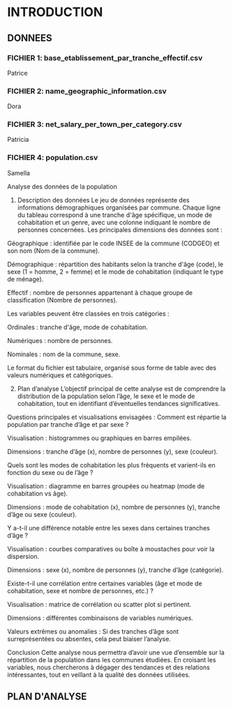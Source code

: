 # INTRODUCTION

## DONNEES

### FICHIER 1: base_etablissement_par_tranche_effectif.csv
Patrice
### FICHIER 2: name_geographic_information.csv
Dora
### FICHIER 3: net_salary_per_town_per_category.csv
Patricia
### FICHIER 4: population.csv
Samella

Analyse des données de la population

1. Description des données
Le jeu de données représente des informations démographiques organisées par commune. Chaque ligne du tableau correspond à une tranche d'âge spécifique, un mode de cohabitation et un genre, avec une colonne indiquant le nombre de personnes concernées. Les principales dimensions des données sont :

Géographique : identifiée par le code INSEE de la commune (CODGEO) et son nom (Nom de la commune).

Démographique : répartition des habitants selon la tranche d'âge (code), le sexe (1 = homme, 2 = femme) et le mode de cohabitation (indiquant le type de ménage).

Effectif : nombre de personnes appartenant à chaque groupe de classification (Nombre de personnes).

Les variables peuvent être classées en trois catégories :

Ordinales : tranche d'âge, mode de cohabitation.

Numériques : nombre de personnes.

Nominales : nom de la commune, sexe.

Le format du fichier est tabulaire, organisé sous forme de table avec des valeurs numériques et catégoriques.

2. Plan d’analyse
L’objectif principal de cette analyse est de comprendre la distribution de la population selon l’âge, le sexe et le mode de cohabitation, tout en identifiant d’éventuelles tendances significatives.

Questions principales et visualisations envisagées :
Comment est répartie la population par tranche d’âge et par sexe ?

Visualisation : histogrammes ou graphiques en barres empilées.

Dimensions : tranche d’âge (x), nombre de personnes (y), sexe (couleur).

Quels sont les modes de cohabitation les plus fréquents et varient-ils en fonction du sexe ou de l’âge ?

Visualisation : diagramme en barres groupées ou heatmap (mode de cohabitation vs âge).

Dimensions : mode de cohabitation (x), nombre de personnes (y), tranche d’âge ou sexe (couleur).

Y a-t-il une différence notable entre les sexes dans certaines tranches d’âge ?

Visualisation : courbes comparatives ou boîte à moustaches pour voir la dispersion.

Dimensions : sexe (x), nombre de personnes (y), tranche d’âge (catégorie).

Existe-t-il une corrélation entre certaines variables (âge et mode de cohabitation, sexe et nombre de personnes, etc.) ?

Visualisation : matrice de corrélation ou scatter plot si pertinent.

Dimensions : différentes combinaisons de variables numériques.


Valeurs extrêmes ou anomalies : Si des tranches d’âge sont surreprésentées ou absentes, cela peut biaiser l’analyse.


Conclusion
Cette analyse nous permettra d’avoir une vue d’ensemble sur la répartition de la population dans les communes étudiées. En croisant les variables, nous chercherons à dégager des tendances et des relations intéressantes, tout en veillant à la qualité des données utilisées.

## PLAN D'ANALYSE
